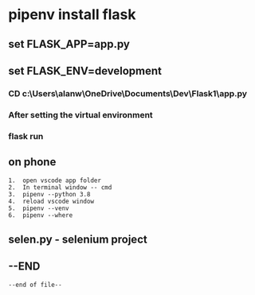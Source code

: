 # pipenv install flask

## set FLASK_APP=app.py

## set FLASK_ENV=development

### CD c:\\Users\\alanw\\OneDrive\\Documents\\Dev\\Flask1\\app.py

### After setting the virtual environment

### flask run

## on phone

    1.  open vscode app folder 
    2.  In terminal window -- cmd
    3.  pipenv --python 3.8
    4.  reload vscode window
    5.  pipenv --venv
    6.  pipenv --where

## selen.py  - selenium project

## --END

    --end of file--
